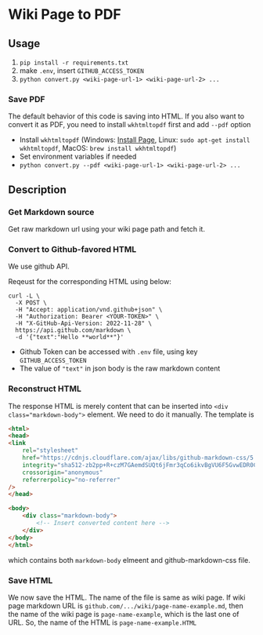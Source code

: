 # Wiki Page to PDF

## Usage
1. `pip install -r requirements.txt`
2. make `.env`, insert `GITHUB_ACCESS_TOKEN`
3. `python convert.py <wiki-page-url-1> <wiki-page-url-2> ...`

### Save PDF
The default behavior of this code is saving into HTML. If you also want to convert it as PDF, you need to install `wkhtmltopdf` first and add `--pdf` option
- Install `wkhtmltopdf` (Windows: [Install Page](https://wkhtmltopdf.org/downloads.html), Linux: `sudo apt-get install wkhtmltopdf`, MacOS: `brew install wkhtmltopdf`)
- Set environment variables if needed
- `python convert.py --pdf <wiki-page-url-1> <wiki-page-url-2> ...`

## Description

### Get Markdown source

Get raw markdown url using your wiki page path and fetch it.

### Convert to Github-favored HTML

We use github API. 

Reqeust for the corresponding HTML using below:
```
curl -L \
  -X POST \
  -H "Accept: application/vnd.github+json" \
  -H "Authorization: Bearer <YOUR-TOKEN>" \
  -H "X-GitHub-Api-Version: 2022-11-28" \
  https://api.github.com/markdown \
  -d '{"text":"Hello **world**"}'
```
- Github Token can be accessed with `.env` file, using key `GITHUB_ACCESS_TOKEN`
- The value of `"text"` in json body is the raw markdown content

### Reconstruct HTML
The response HTML is merely content that can be inserted into `<div class="markdown-body">` element. We need to do it manually. The template is 

```HTML
<html>
<head>
<link
    rel="stylesheet"
    href="https://cdnjs.cloudflare.com/ajax/libs/github-markdown-css/5.1.0/github-markdown-light.min.css"
    integrity="sha512-zb2pp+R+czM7GAemdSUQt6jFmr3qCo6ikvBgVU6F5GvwEDR0C2sefFiPEJ9QUpmAKdD5EqDUdNRtbOYnbF/eyQ=="
    crossorigin="anonymous"
    referrerpolicy="no-referrer"
/>
</head>

<body>
    <div class="markdown-body">
        <!-- Insert converted content here -->
    </div>
</body>
</html>
```

which contains both `markdown-body` elmeent and github-markdown-css file. 

### Save HTML

We now save the HTML. The name of the file is same as wiki page. If wiki page markdown URL is `github.com/.../wiki/page-name-example.md`, then the name of the wiki page is `page-name-example`, which is the last one of URL. So, the name of the HTML is `page-name-example.HTML`